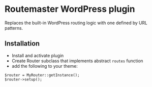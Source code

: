 # Routemaster WordPress plugin

Replaces the built-in WordPress routing logic with one defined by URL patterns.

## Installation

- Install and activate plugin
- Create Router subclass that implements abstract `routes` function
- add the following to your theme:

~~~~
$router = MyRouter::getInstance();
$router->setup();
~~~~
